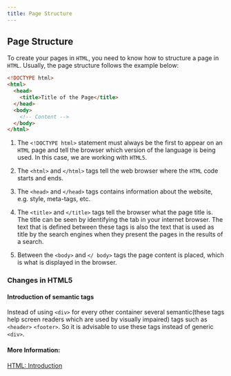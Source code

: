 ```yaml
---
title: Page Structure
---
```

## Page Structure

To create your pages in `HTML`, you need to know how to structure a page in `HTML`. Usually, the page structure follows the example below:

```HTML
<!DOCTYPE html>
<html>
  <head>
    <title>Title of the Page</title>
  </head>
  <body>
    <!-- Content -->
  </body>
</html>
```
1. The `<!DOCTYPE html>` statement must always be the first to appear on an `HTML` page and tell the browser which version of the language is being used. In this case, we are working with `HTML5`.

1. The `<html>` and `</html>` tags tell the web browser where the `HTML` code starts and ends.

1. The `<head>` and `</head>` tags contains information about the website, e.g. style, meta-tags, etc.

1. The `<title>` and `</title>` tags tell the browser what the page title is. The title can be seen by identifying the tab in your internet browser. The text that is defined between these tags is also the text that is used as title by the search engines when they present the pages in the results of a search.

1. Between the `<body>` and `</ body>` tags the page content is placed, which is what is displayed in the browser.

### Changes in HTML5

#### Introduction of semantic tags
Instead of using `<div>` for every other container several semantic(these tags help screen readers which are used by visually
impaired) tags such as `<header>` `<footer>`. So it is advisable to use these tags instead of generic `<div>`. 

#### More Information:
[HTML: Introduction](https://www.w3schools.com/html/html_intro.asp)
